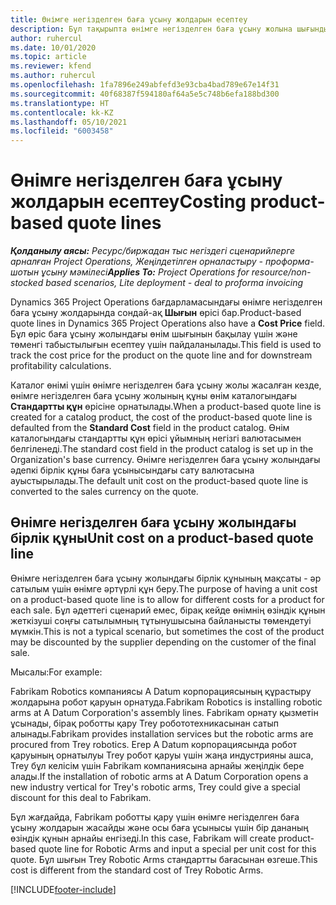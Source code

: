 ```yaml
---
title: Өнімге негізделген баға ұсыну жолдарын есептеу
description: Бұл тақырыпта өнімге негізделген баға ұсыну жолына шығынды қолдану туралы ақпарат берілген.
author: ruhercul
ms.date: 10/01/2020
ms.topic: article
ms.reviewer: kfend
ms.author: ruhercul
ms.openlocfilehash: 1fa7896e249abfefd3e93cba4bad789e67e14f31
ms.sourcegitcommit: 40f68387f594180af64a5e5c748b6efa188bd300
ms.translationtype: HT
ms.contentlocale: kk-KZ
ms.lasthandoff: 05/10/2021
ms.locfileid: "6003458"
---
```

# <a name="costing-product-based-quote-lines"></a><span data-ttu-id="929d8-103">Өнімге негізделген баға ұсыну жолдарын есептеу</span><span class="sxs-lookup"><span data-stu-id="929d8-103">Costing product-based quote lines</span></span>

<span data-ttu-id="929d8-104">_**Қолданылу аясы:** Ресурс/биржадан тыс негіздегі сценарийлерге арналған Project Operations, Жеңілдетілген орналастыру - проформа-шотын ұсыну мәмілесі_</span><span class="sxs-lookup"><span data-stu-id="929d8-104">_**Applies To:** Project Operations for resource/non-stocked based scenarios, Lite deployment - deal to proforma invoicing_</span></span>


<span data-ttu-id="929d8-105">Dynamics 365 Project Operations бағдарламасындағы өнімге негізделген баға ұсыну жолдарында сондай-ақ **Шығын** өрісі бар.</span><span class="sxs-lookup"><span data-stu-id="929d8-105">Product-based quote lines in Dynamics 365 Project Operations also have a **Cost Price** field.</span></span> <span data-ttu-id="929d8-106">Бұл өріс баға ұсыну жолындағы өнім шығынын бақылау үшін және төменгі табыстылығын есептеу үшін пайдаланылады.</span><span class="sxs-lookup"><span data-stu-id="929d8-106">This field is used to track the cost price for the product on the quote line and for downstream profitability calculations.</span></span>

<span data-ttu-id="929d8-107">Каталог өнімі үшін өнімге негізделген баға ұсыну жолы жасалған кезде, өнімге негізделген баға ұсыну жолының құны өнім каталогындағы **Стандартты құн** өрісіне орнатылады.</span><span class="sxs-lookup"><span data-stu-id="929d8-107">When a product-based quote line is created for a catalog product, the cost of the product-based quote line is defaulted from the **Standard Cost** field in the product catalog.</span></span> <span data-ttu-id="929d8-108">Өнім каталогындағы стандартты құн өрісі ұйымның негізгі валютасымен белгіленеді.</span><span class="sxs-lookup"><span data-stu-id="929d8-108">The standard cost field in the product catalog is set up in the Organization's base currency.</span></span> <span data-ttu-id="929d8-109">Өнімге негізделген баға ұсыну жолындағы әдепкі бірлік құны баға ұсынысындағы сату валютасына ауыстырылады.</span><span class="sxs-lookup"><span data-stu-id="929d8-109">The default unit cost on the product-based quote line is converted to the sales currency on the quote.</span></span>

## <a name="unit-cost-on-a-product-based-quote-line"></a><span data-ttu-id="929d8-110">Өнімге негізделген баға ұсыну жолындағы бірлік құны</span><span class="sxs-lookup"><span data-stu-id="929d8-110">Unit cost on a product-based quote line</span></span>

<span data-ttu-id="929d8-111">Өнімге негізделген баға ұсыну жолындағы бірлік құнының мақсаты - әр сатылым үшін өнімге әртүрлі құн беру.</span><span class="sxs-lookup"><span data-stu-id="929d8-111">The purpose of having a unit cost on a product-based quote line is to allow for different costs for a product for each sale.</span></span> <span data-ttu-id="929d8-112">Бұл әдеттегі сценарий емес, бірақ кейде өнімнің өзіндік құнын жеткізуші соңғы сатылымның тұтынушысына байланысты төмендетуі мүмкін.</span><span class="sxs-lookup"><span data-stu-id="929d8-112">This is not a typical scenario, but sometimes the cost of the product may be discounted by the supplier depending on the customer of the final sale.</span></span>

<span data-ttu-id="929d8-113">Мысалы:</span><span class="sxs-lookup"><span data-stu-id="929d8-113">For example:</span></span>

<span data-ttu-id="929d8-114">Fabrikam Robotics компаниясы A Datum корпорациясының құрастыру жолдарына робот қаруын орнатуда.</span><span class="sxs-lookup"><span data-stu-id="929d8-114">Fabrikam Robotics is installing robotic arms at A Datum Corporation's assembly lines.</span></span> <span data-ttu-id="929d8-115">Fabrikam орнату қызметін ұсынады, бірақ роботты қару Trey робототехникасынан сатып алынады.</span><span class="sxs-lookup"><span data-stu-id="929d8-115">Fabrikam provides installation services but the robotic arms are procured from Trey robotics.</span></span> <span data-ttu-id="929d8-116">Егер А Datum корпорациясында робот қаруының орнатылуы Trey робот қаруы үшін жаңа индустрияны ашса, Trey бұл келісім үшін Fabrikam компаниясына арнайы жеңілдік бере алады.</span><span class="sxs-lookup"><span data-stu-id="929d8-116">If the installation of robotic arms at A Datum Corporation opens a new industry vertical for Trey's robotic arms, Trey could give a special discount for this deal to Fabrikam.</span></span>

<span data-ttu-id="929d8-117">Бұл жағдайда, Fabrikam роботты қару үшін өнімге негізделген баға ұсыну жолдарын жасайды және осы баға ұсынысы үшін бір дананың өзіндік құнын арнайы енгізеді.</span><span class="sxs-lookup"><span data-stu-id="929d8-117">In this case, Fabrikam will create product-based quote line for Robotic Arms and input a special per unit cost for this quote.</span></span> <span data-ttu-id="929d8-118">Бұл шығын Trey Robotic Arms стандартты бағасынан өзгеше.</span><span class="sxs-lookup"><span data-stu-id="929d8-118">This cost is different from the standard cost of Trey Robotic Arms.</span></span>


[!INCLUDE[footer-include](../../includes/footer-banner.md)]